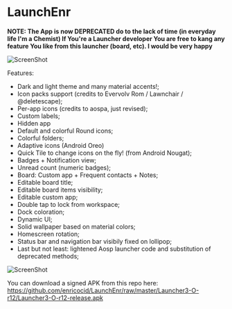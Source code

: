 # LaunchEnr


**NOTE: The App is now DEPRECATED do to the lack of time (in everyday life I'm a Chemist)
If You're a Launcher developer You are free to kang any feature You like from this launcher (board, etc).
I would be very happy**


![ScreenShot](https://raw.githubusercontent.com/enricocid/LaunchEnr/master/ic_launcher_home.png)

Features:

- Dark and light theme and many material accents!;
- Icon packs support (credits to Evervolv Rom / Lawnchair / @deletescape);
- Per-app icons (credits to aospa, just revised);
- Custom labels;
- Hidden app
- Default and colorful Round icons;
- Colorful folders;
- Adaptive icons (Android Oreo)
- Quick Tile to change icons on the fly! (from Android Nougat);
- Badges + Notification view;
- Unread count (numeric badges);
- Board: Custom app + Frequent contacts + Notes;
- Editable board title;
- Editable board items visibility;
- Editable custom app;
- Double tap to lock from workspace;
- Dock coloration;
- Dynamic UI;
- Solid wallpaper based on material colors;
- Homescreen rotation;
- Status bar and navigation bar visibily fixed on lollipop;
- Last but not least:
lightened Aosp launcher code and substitution of deprecated methods;


![ScreenShot](https://raw.githubusercontent.com/enricocid/LaunchEnr/master/art2_0.png)


You can download a signed APK from this repo here: https://github.com/enricocid/LaunchEnr/raw/master/Launcher3-O-r12/Launcher3-O-r12-release.apk
